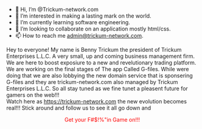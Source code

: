 - 👋 Hi, I’m @Trickum-network.com 
- 👀 I’m interested in making a lasting mark on the world.
- 🌱 I’m currently learning software engineering.
- 💞️ I’m looking to collaborate on an application mostly html/css.
- 📫 How to reach me admin@trickum-network.com.


Hey to everyone!  My name is Benny Trickum the president of Trickum Enterprises L.L.C.  A very small, up and coming business management firm.  We are here to boost exposiure to a new and revelutionary trading platform.  We are working on the final stages of The app Called G-files.  While were doing that we are also lobbying the new domain service that is sponsering G-files and they are trickum-network.com also managed by Trickum Enterprises L.L.C.  So all stay tuned as we fine tunet a pleasent future for gamers on the web!!!
<br> Watch here as <a href="https://trickum-network.com">https://trickum-network.com</a> the new evolution becomes real!!!  Stick around and follow us to see it all go down and <br> <center><font color="red">Get your F#$!%"in Game on!!!</font></center>
<!---
TrickumEnterprises/TrickumEnterprises is a ✨ special ✨ repository because its `README.md` (this file) appears on your GitHub profile.
You can click the Preview link to take a look at your changes.
--->
